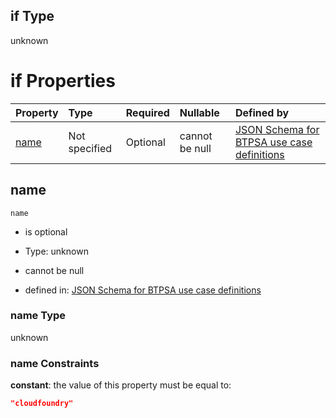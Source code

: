 ## if Type

unknown

# if Properties

| Property      | Type          | Required | Nullable       | Defined by                                                                                                                                                                                                      |
| :------------ | :------------ | :------- | :------------- | :-------------------------------------------------------------------------------------------------------------------------------------------------------------------------------------------------------------- |
| [name](#name) | Not specified | Optional | cannot be null | [JSON Schema for BTPSA use case definitions](btpsa-usecase-properties-services-items-allof-3-then-allof-0-if-properties-name.md "undefined#/properties/services/items/allOf/3/then/allOf/0/if/properties/name") |

## name



`name`

*   is optional

*   Type: unknown

*   cannot be null

*   defined in: [JSON Schema for BTPSA use case definitions](btpsa-usecase-properties-services-items-allof-3-then-allof-0-if-properties-name.md "undefined#/properties/services/items/allOf/3/then/allOf/0/if/properties/name")

### name Type

unknown

### name Constraints

**constant**: the value of this property must be equal to:

```json
"cloudfoundry"
```
